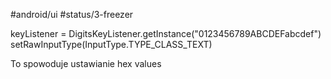 #android/ui 
#status/3-freezer  

keyListener = DigitsKeyListener.getInstance("0123456789ABCDEFabcdef")  
setRawInputType(InputType.TYPE_CLASS_TEXT)

To spowoduje ustawianie hex values